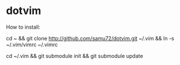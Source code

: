 dotvim
======
How to install:

cd ~ &&
git clone http://github.com/samu72/dotvim.git ~/.vim &&
ln -s ~/.vim/vimrc ~/.vimrc


cd ~/.vim &&
git submodule init &&
git submodule update

